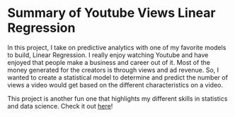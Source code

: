# Summary of Youtube Views Linear Regression

In this project, I take on predictive analytics with one of my favorite models to build, Linear Regression. I really enjoy watching Youtube and have enjoyed that people make a business and career out of it. Most of the money generated for the creators is through views and ad revenue. So, I wanted to create a statistical model to determine and predict the number of views a video would get based on the different characteristics on a video.

This project is another fun one that highlights my different skills in statistics and data science. Check it out [here](https://github.com/ccouger/ccouger.github.io/blob/main/Projects/Youtube%20Views%20Linear%20Regression.pdf)!
